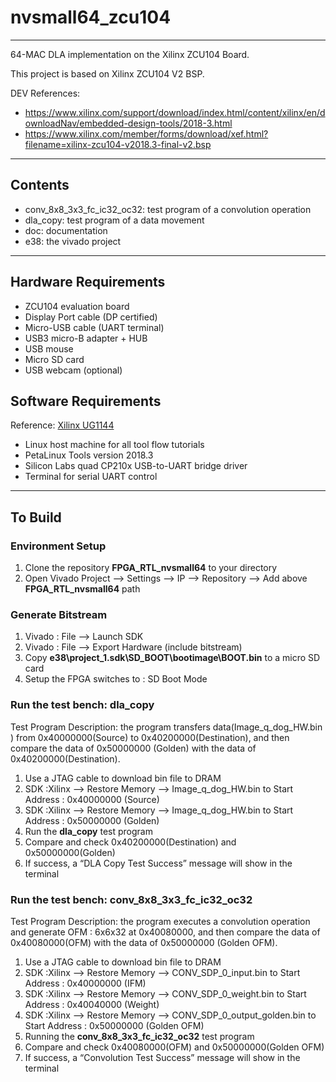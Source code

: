 # nvsmall64\_zcu104 
----------

64-MAC DLA implementation on the Xilinx ZCU104 Board. 

This project is based on Xilinx ZCU104 V2 BSP.

DEV References: 

+ https://www.xilinx.com/support/download/index.html/content/xilinx/en/downloadNav/embedded-design-tools/2018-3.html
+ https://www.xilinx.com/member/forms/download/xef.html?filename=xilinx-zcu104-v2018.3-final-v2.bsp


------------
## Contents
- conv\_8x8\_3x3\_fc\_ic32\_oc32: test program of a convolution operation
- dla_copy: test program of a data movement
- doc: documentation
- e38: the vivado project 

-------------
## Hardware Requirements

- ZCU104 evaluation board
- Display Port cable (DP certified) 
- Micro-USB cable (UART terminal)
- USB3 micro-B adapter + HUB
- USB mouse
- Micro SD card
- USB webcam (optional)


## Software Requirements

Reference: [Xilinx UG1144](https://www.xilinx.com/support/documentation/sw_manuals/xilinx2018_3/ug1144-petalinux-tools-reference-guide.pdf)

- Linux host machine for all tool flow tutorials
- PetaLinux Tools version 2018.3
- Silicon Labs quad CP210x USB-to-UART bridge driver
- Terminal for serial UART control


---------------------

## To Build

### Environment Setup

1. Clone the repository **FPGA_RTL_nvsmall64** to your directory
1. Open Vivado Project --> Settings --> IP --> Repository --> Add above **FPGA_RTL_nvsmall64** path

### Generate Bitstream

1. Vivado : File --> Launch SDK
1. Vivado : File --> Export Hardware (include bitstream)
1. Copy **e38\project_1.sdk\SD_BOOT\bootimage\BOOT.bin** to a micro SD card
1. Setup the FPGA switches to : SD Boot Mode


###  Run the test bench: dla_copy  

Test Program Description:  the program transfers data(Image_q_dog_HW.bin ) from 0x40000000(Source) to 0x40200000(Destination), and then compare the data of 0x50000000 (Golden) with the data of 0x40200000(Destination).

1. Use a JTAG cable to download bin file to DRAM 
1. SDK :Xilinx --> Restore Memory --> Image_q_dog_HW.bin to Start Address : 0x40000000 (Source)
1. SDK :Xilinx --> Restore Memory --> Image_q_dog_HW.bin to Start Address : 0x50000000 (Golden) 
1. Run the **dla_copy** test program
1. Compare and check 0x40200000(Destination) and 0x50000000(Golden)
1. If success, a “DLA Copy Test Success” message will show in the terminal 
  



### Run the test bench: conv\_8x8_3x3\_fc\_ic32\_oc32

Test Program Description: the program executes a convolution operation and generate OFM : 6x6x32 at 0x40080000, and then compare the data of 0x40080000(OFM) with the data of 0x50000000 (Golden OFM).

1. Use a JTAG cable to download bin file to DRAM
1. SDK :Xilinx --> Restore Memory --> CONV_SDP_0_input.bin to Start Address : 0x40000000 (IFM)
1. SDK :Xilinx --> Restore Memory --> CONV_SDP_0_weight.bin to Start Address : 0x40040000 (Weight)
1. SDK :Xilinx --> Restore Memory --> CONV_SDP_0_output_golden.bin to Start Address : 0x50000000 (Golden OFM)
1. Running the **conv\_8x8\_3x3\_fc\_ic32\_oc32** test program
1. Compare and check 0x40080000(OFM) and 0x50000000(Golden OFM)
1. If success, a “Convolution Test Success” message will show in the terminal

